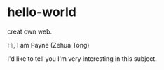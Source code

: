 # hello-world
creat own web.

Hi, I am Payne (Zehua Tong) 

I'd like to tell you I'm very interesting in this subject.
